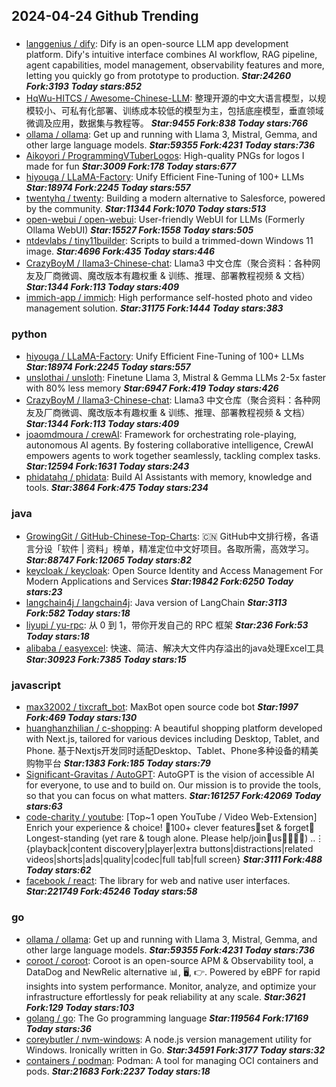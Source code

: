 ## 2024-04-24 Github Trending

### 
* [langgenius / dify](https://github.com/langgenius/dify): Dify is an open-source LLM app development platform. Dify's intuitive interface combines AI workflow, RAG pipeline, agent capabilities, model management, observability features and more, letting you quickly go from prototype to production. ***Star:24260 Fork:3193 Today stars:852***
* [HqWu-HITCS / Awesome-Chinese-LLM](https://github.com/HqWu-HITCS/Awesome-Chinese-LLM): 整理开源的中文大语言模型，以规模较小、可私有化部署、训练成本较低的模型为主，包括底座模型，垂直领域微调及应用，数据集与教程等。 ***Star:9455 Fork:838 Today stars:766***
* [ollama / ollama](https://github.com/ollama/ollama): Get up and running with Llama 3, Mistral, Gemma, and other large language models. ***Star:59355 Fork:4231 Today stars:736***
* [Aikoyori / ProgrammingVTuberLogos](https://github.com/Aikoyori/ProgrammingVTuberLogos): High-quality PNGs for logos I made for fun ***Star:3009 Fork:178 Today stars:677***
* [hiyouga / LLaMA-Factory](https://github.com/hiyouga/LLaMA-Factory): Unify Efficient Fine-Tuning of 100+ LLMs ***Star:18974 Fork:2245 Today stars:557***
* [twentyhq / twenty](https://github.com/twentyhq/twenty): Building a modern alternative to Salesforce, powered by the community. ***Star:11344 Fork:1070 Today stars:513***
* [open-webui / open-webui](https://github.com/open-webui/open-webui): User-friendly WebUI for LLMs (Formerly Ollama WebUI) ***Star:15527 Fork:1558 Today stars:505***
* [ntdevlabs / tiny11builder](https://github.com/ntdevlabs/tiny11builder): Scripts to build a trimmed-down Windows 11 image. ***Star:4696 Fork:435 Today stars:446***
* [CrazyBoyM / llama3-Chinese-chat](https://github.com/CrazyBoyM/llama3-Chinese-chat): Llama3 中文仓库（聚合资料：各种网友及厂商微调、魔改版本有趣权重 & 训练、推理、部署教程视频 & 文档） ***Star:1344 Fork:113 Today stars:409***
* [immich-app / immich](https://github.com/immich-app/immich): High performance self-hosted photo and video management solution. ***Star:31175 Fork:1444 Today stars:383***

### python
* [hiyouga / LLaMA-Factory](https://github.com/hiyouga/LLaMA-Factory): Unify Efficient Fine-Tuning of 100+ LLMs ***Star:18974 Fork:2245 Today stars:557***
* [unslothai / unsloth](https://github.com/unslothai/unsloth): Finetune Llama 3, Mistral & Gemma LLMs 2-5x faster with 80% less memory ***Star:6947 Fork:419 Today stars:426***
* [CrazyBoyM / llama3-Chinese-chat](https://github.com/CrazyBoyM/llama3-Chinese-chat): Llama3 中文仓库（聚合资料：各种网友及厂商微调、魔改版本有趣权重 & 训练、推理、部署教程视频 & 文档） ***Star:1344 Fork:113 Today stars:409***
* [joaomdmoura / crewAI](https://github.com/joaomdmoura/crewAI): Framework for orchestrating role-playing, autonomous AI agents. By fostering collaborative intelligence, CrewAI empowers agents to work together seamlessly, tackling complex tasks. ***Star:12594 Fork:1631 Today stars:243***
* [phidatahq / phidata](https://github.com/phidatahq/phidata): Build AI Assistants with memory, knowledge and tools. ***Star:3864 Fork:475 Today stars:234***

### java
* [GrowingGit / GitHub-Chinese-Top-Charts](https://github.com/GrowingGit/GitHub-Chinese-Top-Charts): 🇨🇳 GitHub中文排行榜，各语言分设「软件 | 资料」榜单，精准定位中文好项目。各取所需，高效学习。 ***Star:88747 Fork:12065 Today stars:82***
* [keycloak / keycloak](https://github.com/keycloak/keycloak): Open Source Identity and Access Management For Modern Applications and Services ***Star:19842 Fork:6250 Today stars:23***
* [langchain4j / langchain4j](https://github.com/langchain4j/langchain4j): Java version of LangChain ***Star:3113 Fork:582 Today stars:18***
* [liyupi / yu-rpc](https://github.com/liyupi/yu-rpc): 从 0 到 1，带你开发自己的 RPC 框架 ***Star:236 Fork:53 Today stars:18***
* [alibaba / easyexcel](https://github.com/alibaba/easyexcel): 快速、简洁、解决大文件内存溢出的java处理Excel工具 ***Star:30923 Fork:7385 Today stars:15***

### javascript
* [max32002 / tixcraft_bot](https://github.com/max32002/tixcraft_bot): MaxBot open source code bot ***Star:1997 Fork:469 Today stars:130***
* [huanghanzhilian / c-shopping](https://github.com/huanghanzhilian/c-shopping): A beautiful shopping platform developed with Next.js, tailored for various devices including Desktop, Tablet, and Phone. 基于Nextjs开发同时适配Desktop、Tablet、Phone多种设备的精美购物平台 ***Star:1383 Fork:185 Today stars:79***
* [Significant-Gravitas / AutoGPT](https://github.com/Significant-Gravitas/AutoGPT): AutoGPT is the vision of accessible AI for everyone, to use and to build on. Our mission is to provide the tools, so that you can focus on what matters. ***Star:161257 Fork:42069 Today stars:63***
* [code-charity / youtube](https://github.com/code-charity/youtube): [Top~1 open YouTube / Video Web-Extension] Enrich your experience & choice! 🧰100+ clever features📌set & forget📌Longest-standing (yet rare & tough alone. Please help/join🧩us👨‍👩‍👧‍👧) ..⋮ {playback|content discovery|player|extra buttons|distractions|related videos|shorts|ads|quality|codec|full tab|full screen} ***Star:3111 Fork:488 Today stars:62***
* [facebook / react](https://github.com/facebook/react): The library for web and native user interfaces. ***Star:221749 Fork:45246 Today stars:58***

### go
* [ollama / ollama](https://github.com/ollama/ollama): Get up and running with Llama 3, Mistral, Gemma, and other large language models. ***Star:59355 Fork:4231 Today stars:736***
* [coroot / coroot](https://github.com/coroot/coroot): Coroot is an open-source APM & Observability tool, a DataDog and NewRelic alternative 📊, 🖥️, 👉. Powered by eBPF for rapid insights into system performance. Monitor, analyze, and optimize your infrastructure effortlessly for peak reliability at any scale. ***Star:3621 Fork:129 Today stars:103***
* [golang / go](https://github.com/golang/go): The Go programming language ***Star:119564 Fork:17169 Today stars:36***
* [coreybutler / nvm-windows](https://github.com/coreybutler/nvm-windows): A node.js version management utility for Windows. Ironically written in Go. ***Star:34591 Fork:3177 Today stars:32***
* [containers / podman](https://github.com/containers/podman): Podman: A tool for managing OCI containers and pods. ***Star:21683 Fork:2237 Today stars:18***
